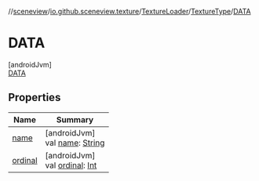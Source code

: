 //[sceneview](../../../../../index.md)/[io.github.sceneview.texture](../../../index.md)/[TextureLoader](../../index.md)/[TextureType](../index.md)/[DATA](index.md)

# DATA

[androidJvm]\
[DATA](index.md)

## Properties

| Name | Summary |
|---|---|
| [name](index.md#-372974862%2FProperties%2F-1571379623) | [androidJvm]<br>val [name](index.md#-372974862%2FProperties%2F-1571379623): [String](https://kotlinlang.org/api/latest/jvm/stdlib/kotlin/-string/index.html) |
| [ordinal](index.md#-739389684%2FProperties%2F-1571379623) | [androidJvm]<br>val [ordinal](index.md#-739389684%2FProperties%2F-1571379623): [Int](https://kotlinlang.org/api/latest/jvm/stdlib/kotlin/-int/index.html) |
